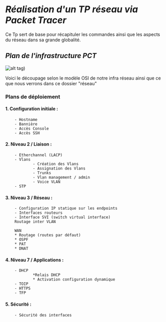 # ***Réalisation d'un TP réseau via Packet Tracer***

Ce Tp sert de base pour récapituler les commandes ainsi que les aspects du réseau dans sa grande globalité.

## *Plan de l'infrastructure PCT*

![alt tag](https://github.com/NicolasW-7/AIS-Brief-et-TIPS/blob/main/R%C3%A9seau/Screenshots/INFRA.png))

Voici le découpage selon le modèle OSI de notre infra réseau ainsi que ce que nous verrons dans ce dossier "réseau"

### Plans de déploiement 

#### 1. Configuration initiale :

        - Hostname
        - Bannière
        - Accès Console
        - Accès SSH

#### 2. Niveau 2 / Liaison :

        - Etherchannel (LACP)
        - Vlans
                - Création des Vlans
                - Assignation des Vlans
                - Trunks
                - Vlan management / admin
                - Voice VLAN
        - STP

#### 3. Niveau 3 / Réseau :

        - Configuration IP statique sur les endpoints 
        - Interfaces routeurs
        - Interface SVI (switch virtual interface)
        Routage inter VLAN

        WAN 
        * Routage (routes par défaut)
        * OSPF
        * PAT
        * DNAT

#### 4. Niveau 7 / Applications :

        - DHCP
                *Relais DHCP
                * Activation configuration dynamique
        - TOIP
        - HTTPS
        - TFP

#### 5. Sécurité :

        - Sécurité des interfaces

